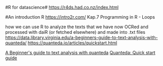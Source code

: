 #R for datascience#
https://r4ds.had.co.nz/index.html

#An introduction R
https://intro2r.com/
Kap.7 Programming in R - Loops

how we can use R to analyze the texts that we have now OCRed and processed with daiR (or fetched elsewhere) and made into .txt files
https://data.library.virginia.edu/a-beginners-guide-to-text-analysis-with-quanteda/
https://quanteda.io/articles/quickstart.html

[A Beginner's guide to text analysis with quanteda](https://data.library.virginia.edu/a-beginners-guide-to-text-analysis-with-quanteda/)
[Quanteda: Quick start guide](https://quanteda.io/articles/quickstart.html)
